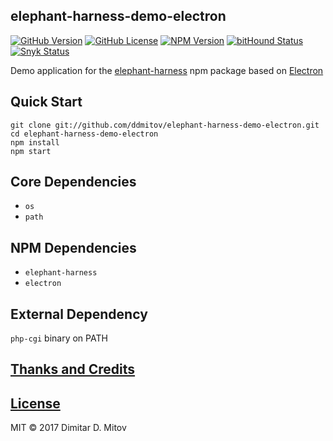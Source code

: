 elephant-harness-demo-electron
--------------------------------------------------------------------------------

[![GitHub Version](https://img.shields.io/github/release/ddmitov/elephant-harness-demo-electron.svg)](https://github.com/ddmitov/elephant-harness-demo-electron/releases)
[![GitHub License](https://img.shields.io/badge/License-MIT-yellow.svg)](./LICENSE.md)
[![NPM Version](https://img.shields.io/npm/v/elephant-harness-demo-electron.svg)](https://www.npmjs.com/package/elephant-harness-demo-electron)
[![bitHound Status](https://www.bithound.io/github/ddmitov/elephant-harness-demo-electron/badges/code.svg)](https://www.bithound.io/github/ddmitov/elephant-harness-demo-electron)
[![Snyk Status](https://snyk.io/test/github/ddmitov/elephant-harness-demo-electron/badge.svg)](https://snyk.io/test/github/ddmitov/elephant-harness-demo-electron)  

Demo application for the [elephant-harness](https://www.npmjs.com/package/elephant-harness) npm package based on [Electron](http://electron.atom.io/)

## Quick Start
``git clone git://github.com/ddmitov/elephant-harness-demo-electron.git``  
``cd elephant-harness-demo-electron``  
``npm install``  
``npm start``

## Core Dependencies
* ``os``
* ``path``

## NPM Dependencies
* ``elephant-harness``
* ``electron``

## External Dependency
``php-cgi`` binary on PATH

## [Thanks and Credits](./CREDITS.md)

## [License](./LICENSE.md)
MIT © 2017 Dimitar D. Mitov  
